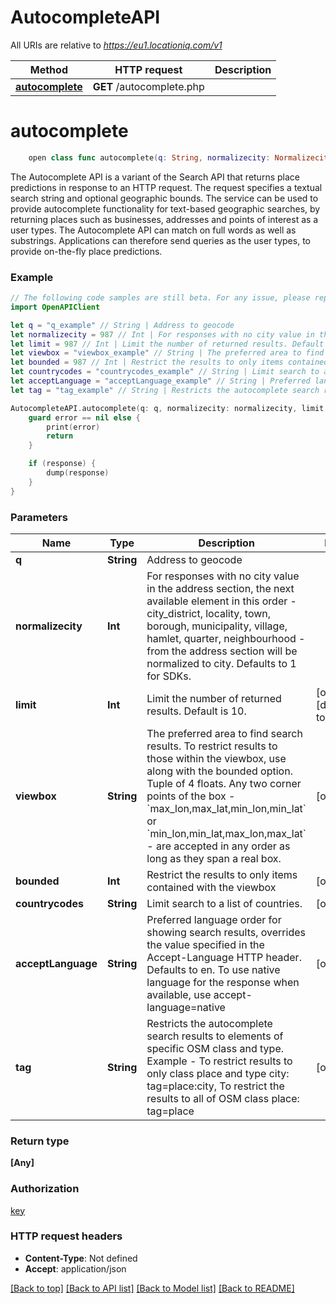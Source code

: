 # AutocompleteAPI

All URIs are relative to *https://eu1.locationiq.com/v1*

Method | HTTP request | Description
------------- | ------------- | -------------
[**autocomplete**](AutocompleteAPI.md#autocomplete) | **GET** /autocomplete.php | 


# **autocomplete**
```swift
    open class func autocomplete(q: String, normalizecity: Normalizecity_autocomplete, limit: Int? = nil, viewbox: String? = nil, bounded: Bounded_autocomplete? = nil, countrycodes: String? = nil, acceptLanguage: String? = nil, tag: String? = nil, completion: @escaping (_ data: [Any]?, _ error: Error?) -> Void)
```



The Autocomplete API is a variant of the Search API that returns place predictions in response to an HTTP request.  The request specifies a textual search string and optional geographic bounds.  The service can be used to provide autocomplete functionality for text-based geographic searches, by returning places such as businesses, addresses and points of interest as a user types. The Autocomplete API can match on full words as well as substrings. Applications can therefore send queries as the user types, to provide on-the-fly place predictions.

### Example 
```swift
// The following code samples are still beta. For any issue, please report via http://github.com/OpenAPITools/openapi-generator/issues/new
import OpenAPIClient

let q = "q_example" // String | Address to geocode
let normalizecity = 987 // Int | For responses with no city value in the address section, the next available element in this order - city_district, locality, town, borough, municipality, village, hamlet, quarter, neighbourhood - from the address section will be normalized to city. Defaults to 1 for SDKs.
let limit = 987 // Int | Limit the number of returned results. Default is 10. (optional) (default to 10)
let viewbox = "viewbox_example" // String | The preferred area to find search results.  To restrict results to those within the viewbox, use along with the bounded option. Tuple of 4 floats. Any two corner points of the box - `max_lon,max_lat,min_lon,min_lat` or `min_lon,min_lat,max_lon,max_lat` - are accepted in any order as long as they span a real box.  (optional)
let bounded = 987 // Int | Restrict the results to only items contained with the viewbox (optional)
let countrycodes = "countrycodes_example" // String | Limit search to a list of countries. (optional)
let acceptLanguage = "acceptLanguage_example" // String | Preferred language order for showing search results, overrides the value specified in the Accept-Language HTTP header. Defaults to en. To use native language for the response when available, use accept-language=native (optional)
let tag = "tag_example" // String | Restricts the autocomplete search results to elements of specific OSM class and type.  Example - To restrict results to only class place and type city: tag=place:city, To restrict the results to all of OSM class place: tag=place (optional)

AutocompleteAPI.autocomplete(q: q, normalizecity: normalizecity, limit: limit, viewbox: viewbox, bounded: bounded, countrycodes: countrycodes, acceptLanguage: acceptLanguage, tag: tag) { (response, error) in
    guard error == nil else {
        print(error)
        return
    }

    if (response) {
        dump(response)
    }
}
```

### Parameters

Name | Type | Description  | Notes
------------- | ------------- | ------------- | -------------
 **q** | **String** | Address to geocode | 
 **normalizecity** | **Int** | For responses with no city value in the address section, the next available element in this order - city_district, locality, town, borough, municipality, village, hamlet, quarter, neighbourhood - from the address section will be normalized to city. Defaults to 1 for SDKs. | 
 **limit** | **Int** | Limit the number of returned results. Default is 10. | [optional] [default to 10]
 **viewbox** | **String** | The preferred area to find search results.  To restrict results to those within the viewbox, use along with the bounded option. Tuple of 4 floats. Any two corner points of the box - &#x60;max_lon,max_lat,min_lon,min_lat&#x60; or &#x60;min_lon,min_lat,max_lon,max_lat&#x60; - are accepted in any order as long as they span a real box.  | [optional] 
 **bounded** | **Int** | Restrict the results to only items contained with the viewbox | [optional] 
 **countrycodes** | **String** | Limit search to a list of countries. | [optional] 
 **acceptLanguage** | **String** | Preferred language order for showing search results, overrides the value specified in the Accept-Language HTTP header. Defaults to en. To use native language for the response when available, use accept-language&#x3D;native | [optional] 
 **tag** | **String** | Restricts the autocomplete search results to elements of specific OSM class and type.  Example - To restrict results to only class place and type city: tag&#x3D;place:city, To restrict the results to all of OSM class place: tag&#x3D;place | [optional] 

### Return type

**[Any]**

### Authorization

[key](../README.md#key)

### HTTP request headers

 - **Content-Type**: Not defined
 - **Accept**: application/json

[[Back to top]](#) [[Back to API list]](../README.md#documentation-for-api-endpoints) [[Back to Model list]](../README.md#documentation-for-models) [[Back to README]](../README.md)

